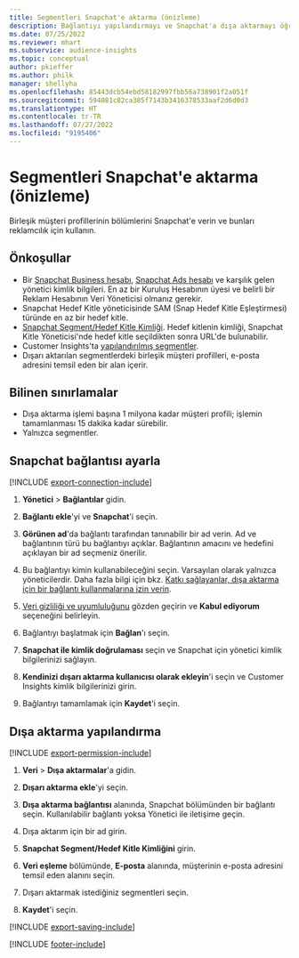 ```yaml
---
title: Segmentleri Snapchat'e aktarma (önizleme)
description: Bağlantıyı yapılandırmayı ve Snapchat'a dışa aktarmayı öğrenin.
ms.date: 07/25/2022
ms.reviewer: mhart
ms.subservice: audience-insights
ms.topic: conceptual
author: pkieffer
ms.author: philk
manager: shellyha
ms.openlocfilehash: 85443dcb54ebd58182997fbb56a738901f2a051f
ms.sourcegitcommit: 594081c82ca385f7143b3416378533aaf2d6d0d3
ms.translationtype: HT
ms.contentlocale: tr-TR
ms.lasthandoff: 07/27/2022
ms.locfileid: "9195406"
---
```

# <a name="export-segments-to-snapchat-preview"></a>Segmentleri Snapchat'e aktarma (önizleme)

Birleşik müşteri profillerinin bölümlerini Snapchat'e verin ve bunları reklamcılık için kullanın.

## <a name="prerequisites"></a>Önkoşullar

- Bir [Snapchat Business hesabı](https://business.snapchat.com/), [Snapchat Ads hesabı](https://ads.snapchat.com/) ve karşılık gelen yönetici kimlik bilgileri. En az bir Kuruluş Hesabının üyesi ve belirli bir Reklam Hesabının Veri Yöneticisi olmanız gerekir.
- Snapchat Hedef Kitle yöneticisinde SAM (Snap Hedef Kitle Eşleştirmesi) türünde en az bir hedef kitle.
- [Snapchat Segment/Hedef Kitle Kimliği](https://businesshelp.snapchat.com/s/article/custom-audiences). Hedef kitlenin kimliği, Snapchat Kitle Yöneticisi'nde hedef kitle seçildikten sonra URL'de bulunabilir.
- Customer Insights'ta [yapılandırılmış segmentler](segments.md).
- Dışarı aktarılan segmentlerdeki birleşik müşteri profilleri, e-posta adresini temsil eden bir alan içerir.

## <a name="known-limitations"></a>Bilinen sınırlamalar

- Dışa aktarma işlemi başına 1 milyona kadar müşteri profili; işlemin tamamlanması 15 dakika kadar sürebilir.
- Yalnızca segmentler.

## <a name="set-up-connection-to-snapchat"></a>Snapchat bağlantısı ayarla

[!INCLUDE [export-connection-include](includes/export-connection-admn.md)]

1. **Yönetici** > **Bağlantılar** gidin.

1. **Bağlantı ekle**'yi ve **Snapchat**'i seçin.

1. **Görünen ad**'da bağlantı tarafından tanınabilir bir ad verin. Ad ve bağlantının türü bu bağlantıyı açıklar. Bağlantının amacını ve hedefini açıklayan bir ad seçmeniz önerilir.

1. Bu bağlantıyı kimin kullanabileceğini seçin. Varsayılan olarak yalnızca yöneticilerdir. Daha fazla bilgi için bkz. [Katkı sağlayanlar, dışa aktarma için bir bağlantı kullanmalarına izin verin](connections.md#allow-contributors-to-use-a-connection-for-exports).

1. [Veri gizliliği ve uyumluluğunu](connections.md#data-privacy-and-compliance) gözden geçirin ve **Kabul ediyorum** seçeneğini belirleyin.

1. Bağlantıyı başlatmak için **Bağlan**'ı seçin.

1. **Snapchat ile kimlik doğrulaması** seçin ve Snapchat için yönetici kimlik bilgilerinizi sağlayın.

1. **Kendinizi dışarı aktarma kullanıcısı olarak ekleyin**'i seçin ve Customer Insights kimlik bilgilerinizi girin.

1. Bağlantıyı tamamlamak için **Kaydet**'i seçin.

## <a name="configure-an-export"></a>Dışa aktarma yapılandırma

[!INCLUDE [export-permission-include](includes/export-permission.md)]

1. **Veri** > **Dışa aktarmalar**'a gidin.

1. **Dışarı aktarma ekle**'yi seçin.

1. **Dışa aktarma bağlantısı** alanında, Snapchat bölümünden bir bağlantı seçin. Kullanılabilir bağlantı yoksa Yönetici ile iletişime geçin.

1. Dışa aktarım için bir ad girin.

1. **Snapchat Segment/Hedef Kitle Kimliğini** girin.

1. **Veri eşleme** bölümünde, **E-posta** alanında, müşterinin e-posta adresini temsil eden alanını seçin.

1. Dışarı aktarmak istediğiniz segmentleri seçin.

1. **Kaydet**'i seçin.

[!INCLUDE [export-saving-include](includes/export-saving.md)]

[!INCLUDE [footer-include](includes/footer-banner.md)]
